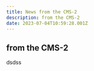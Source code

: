 ```yaml
---
title: News from the CMS-2
description: from the CMS-2
date: 2023-07-04T10:59:28.001Z
---
```


## from the CMS-2

dsdss
